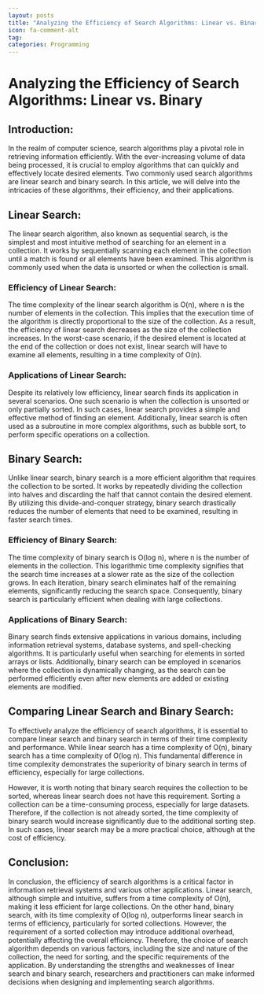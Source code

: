 ```yaml
---
layout: posts
title: "Analyzing the Efficiency of Search Algorithms: Linear vs. Binary"
icon: fa-comment-alt
tag:      
categories: Programming
---
```



# Analyzing the Efficiency of Search Algorithms: Linear vs. Binary

## Introduction:
In the realm of computer science, search algorithms play a pivotal role in retrieving information efficiently. With the ever-increasing volume of data being processed, it is crucial to employ algorithms that can quickly and effectively locate desired elements. Two commonly used search algorithms are linear search and binary search. In this article, we will delve into the intricacies of these algorithms, their efficiency, and their applications.

## Linear Search:
The linear search algorithm, also known as sequential search, is the simplest and most intuitive method of searching for an element in a collection. It works by sequentially scanning each element in the collection until a match is found or all elements have been examined. This algorithm is commonly used when the data is unsorted or when the collection is small.

### Efficiency of Linear Search:
The time complexity of the linear search algorithm is O(n), where n is the number of elements in the collection. This implies that the execution time of the algorithm is directly proportional to the size of the collection. As a result, the efficiency of linear search decreases as the size of the collection increases. In the worst-case scenario, if the desired element is located at the end of the collection or does not exist, linear search will have to examine all elements, resulting in a time complexity of O(n).

### Applications of Linear Search:
Despite its relatively low efficiency, linear search finds its application in several scenarios. One such scenario is when the collection is unsorted or only partially sorted. In such cases, linear search provides a simple and effective method of finding an element. Additionally, linear search is often used as a subroutine in more complex algorithms, such as bubble sort, to perform specific operations on a collection.

## Binary Search:
Unlike linear search, binary search is a more efficient algorithm that requires the collection to be sorted. It works by repeatedly dividing the collection into halves and discarding the half that cannot contain the desired element. By utilizing this divide-and-conquer strategy, binary search drastically reduces the number of elements that need to be examined, resulting in faster search times.

### Efficiency of Binary Search:
The time complexity of binary search is O(log n), where n is the number of elements in the collection. This logarithmic time complexity signifies that the search time increases at a slower rate as the size of the collection grows. In each iteration, binary search eliminates half of the remaining elements, significantly reducing the search space. Consequently, binary search is particularly efficient when dealing with large collections.

### Applications of Binary Search:
Binary search finds extensive applications in various domains, including information retrieval systems, database systems, and spell-checking algorithms. It is particularly useful when searching for elements in sorted arrays or lists. Additionally, binary search can be employed in scenarios where the collection is dynamically changing, as the search can be performed efficiently even after new elements are added or existing elements are modified.

## Comparing Linear Search and Binary Search:
To effectively analyze the efficiency of search algorithms, it is essential to compare linear search and binary search in terms of their time complexity and performance. While linear search has a time complexity of O(n), binary search has a time complexity of O(log n). This fundamental difference in time complexity demonstrates the superiority of binary search in terms of efficiency, especially for large collections.

However, it is worth noting that binary search requires the collection to be sorted, whereas linear search does not have this requirement. Sorting a collection can be a time-consuming process, especially for large datasets. Therefore, if the collection is not already sorted, the time complexity of binary search would increase significantly due to the additional sorting step. In such cases, linear search may be a more practical choice, although at the cost of efficiency.

## Conclusion:
In conclusion, the efficiency of search algorithms is a critical factor in information retrieval systems and various other applications. Linear search, although simple and intuitive, suffers from a time complexity of O(n), making it less efficient for large collections. On the other hand, binary search, with its time complexity of O(log n), outperforms linear search in terms of efficiency, particularly for sorted collections. However, the requirement of a sorted collection may introduce additional overhead, potentially affecting the overall efficiency. Therefore, the choice of search algorithm depends on various factors, including the size and nature of the collection, the need for sorting, and the specific requirements of the application. By understanding the strengths and weaknesses of linear search and binary search, researchers and practitioners can make informed decisions when designing and implementing search algorithms.